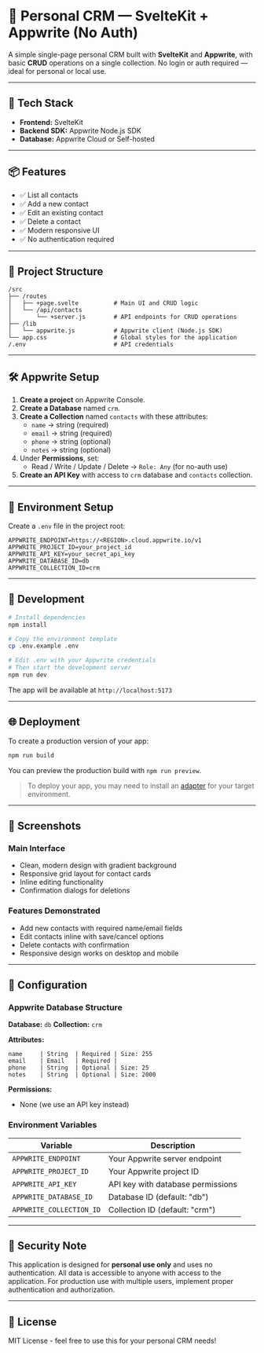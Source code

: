 # 🧾 Personal CRM — SvelteKit + Appwrite (No Auth)

A simple single-page personal CRM built with **SvelteKit** and **Appwrite**, with basic **CRUD** operations on a single collection. No login or auth required — ideal for personal or local use.

---

## 🚀 Tech Stack

- **Frontend:** SvelteKit
- **Backend SDK:** Appwrite Node.js SDK
- **Database:** Appwrite Cloud or Self-hosted

---

## 📦 Features

- ✅ List all contacts
- ✅ Add a new contact  
- ✅ Edit an existing contact
- ✅ Delete a contact
- ✅ Modern responsive UI
- ✅ No authentication required

---

## 📁 Project Structure

```
/src
├── /routes
│   ├── +page.svelte          # Main UI and CRUD logic
│   └── /api/contacts
│       └── +server.js        # API endpoints for CRUD operations
├── /lib
│   └── appwrite.js           # Appwrite client (Node.js SDK)
└── app.css                   # Global styles for the application
/.env                         # API credentials
```

---

## 🛠️ Appwrite Setup

1. **Create a project** on Appwrite Console.
2. **Create a Database** named `crm`.
3. **Create a Collection** named `contacts` with these attributes:
   - `name` → string (required)
   - `email` → string (required)
   - `phone` → string (optional)
   - `notes` → string (optional)
4. Under **Permissions**, set:
   - Read / Write / Update / Delete → `Role: Any` (for no-auth use)
5. **Create an API Key** with access to `crm` database and `contacts` collection.

---

## 🔐 Environment Setup

Create a `.env` file in the project root:

```env
APPWRITE_ENDPOINT=https://<REGION>.cloud.appwrite.io/v1
APPWRITE_PROJECT_ID=your_project_id
APPWRITE_API_KEY=your_secret_api_key
APPWRITE_DATABASE_ID=db
APPWRITE_COLLECTION_ID=crm
```

---

## 🧪 Development

```bash
# Install dependencies
npm install

# Copy the environment template
cp .env.example .env

# Edit .env with your Appwrite credentials
# Then start the development server
npm run dev
```

The app will be available at `http://localhost:5173`

---

## 🌐 Deployment

To create a production version of your app:

```bash
npm run build
```

You can preview the production build with `npm run preview`.

> To deploy your app, you may need to install an [adapter](https://svelte.dev/docs/kit/adapters) for your target environment.

---

## 📱 Screenshots

### Main Interface
- Clean, modern design with gradient background
- Responsive grid layout for contact cards
- Inline editing functionality
- Confirmation dialogs for deletions

### Features Demonstrated
- Add new contacts with required name/email fields
- Edit contacts inline with save/cancel options
- Delete contacts with confirmation
- Responsive design works on desktop and mobile

---

## 🔧 Configuration

### Appwrite Database Structure

**Database:** `db`
**Collection:** `crm`

**Attributes:**
```
name     | String  | Required | Size: 255
email    | Email   | Required |  
phone    | String  | Optional | Size: 25
notes    | String  | Optional | Size: 2000
```

**Permissions:**
- None (we use an API key instead)

### Environment Variables

| Variable | Description |
|----------|-------------|
| `APPWRITE_ENDPOINT` | Your Appwrite server endpoint |
| `APPWRITE_PROJECT_ID` | Your Appwrite project ID |
| `APPWRITE_API_KEY` | API key with database permissions |
| `APPWRITE_DATABASE_ID` | Database ID (default: "db") |
| `APPWRITE_COLLECTION_ID` | Collection ID (default: "crm") |

---

## 🚨 Security Note

This application is designed for **personal use only** and uses no authentication. All data is accessible to anyone with access to the application. For production use with multiple users, implement proper authentication and authorization.

---

## 📄 License

MIT License - feel free to use this for your personal CRM needs!
